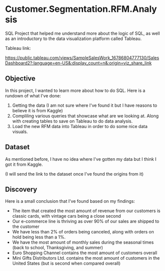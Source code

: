 # Customer.Segmentation.RFM.Analysis
SQL Project that helped me understand more about the logic of SQL, as well as an introductory to the data visualization platform called Tableau.

Tableau link:

https://public.tableau.com/views/SampleSalesWork_16786804777130/SalesDashboard2?:language=en-US&:display_count=n&:origin=viz_share_link

## Objective

In this project, I wanted to learn more about how to do SQL. Here is a rundown of what I've done:
1. Getting the data (I am not sure where I've found it but I have reasons to believe it is from Kaggle)
3. Compliling various queries that showcase what are we looking at. Along with creating tables to save on Tableau to do data analysis.
4. Load the new RFM data into Tableau in order to do some nice data visuals. 

## Dataset

As mentioned before, I have no idea where I've gotten my data but I think I got it from Kaggle.

(I will send the link to the dataset once I've found the origins from it)


## Discovery

Here is a small conclusion that I've found based on my findings:
- The item that created the most amount of revenue from our customers is classic cards, with vintage cars being a close second
- Our e-commerce line is thriving as over 90% of our sales are shipped to the customer
- We have less than 2% of orders being canceled, along with orders on hold being less than a 1%. 
- We have the most amount of monthly sales during the seasonal times (back to school, Thanksgiving, and summer)
- Euro Shopping Channel contains the most amount of customers overall
- Mini Gifts Distributors Ltd. contains the most amount of customers in the United States (but is second when compared overall)
